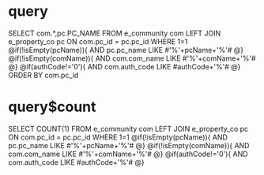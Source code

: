 query
===
SELECT com.*,pc.PC_NAME FROM e_community com 
LEFT JOIN e_property_co pc ON com.pc_id = pc.pc_id WHERE 1=1 
@if(!isEmpty(pcName)){
    AND pc.pc_name LIKE #'%'+pcName+'%'#
@}
@if(!isEmpty(comName)){
    AND com.com_name LIKE #'%'+comName+'%'#
@}
@if(authCode!='0'){
    AND com.auth_code LIKE #authCode+'%'#
@}
ORDER BY com.pc_id


query$count
===
SELECT COUNT(1) FROM e_community com 
LEFT JOIN e_property_co pc ON com.pc_id = pc.pc_id WHERE 1=1 
@if(!isEmpty(pcName)){
    AND pc.pc_name LIKE #'%'+pcName+'%'#
@}
@if(!isEmpty(comName)){
    AND com.com_name LIKE #'%'+comName+'%'#
@}
@if(authCode!='0'){
    AND com.auth_code LIKE #authCode+'%'#
@}